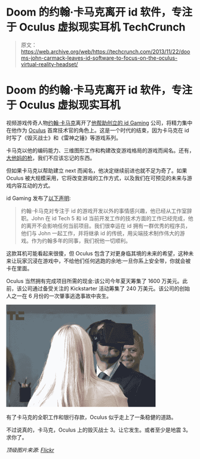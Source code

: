 # Doom 的约翰·卡马克离开 id 软件，专注于 Oculus 虚拟现实耳机 TechCrunch

> 原文：<https://web.archive.org/web/https://techcrunch.com/2013/11/22/dooms-john-carmack-leaves-id-software-to-focus-on-the-oculus-virtual-reality-headset/>

# Doom 的约翰·卡马克离开 id 软件，专注于 Oculus 虚拟现实耳机

视频游戏传奇人物[约翰·卡马克](https://web.archive.org/web/20230203063949/http://en.wikipedia.org/wiki/John_D._Carmack)离开了[他帮助创立的 id Gaming](https://web.archive.org/web/20230203063949/https://twitter.com/ID_AA_Carmack/status/403983210880577536) 公司，将精力集中在他作为 [Oculus](https://web.archive.org/web/20230203063949/http://www.oculusvr.com/) 首席技术官的角色上。这是一个时代的结束，因为卡马克在 id 时写了《毁灭战士》和《雷神之锤》等游戏系列。

卡马克以他的编码能力、三维图形工作和构建改变游戏格局的游戏而闻名。还有，[大他妈的枪](https://web.archive.org/web/20230203063949/http://en.wikipedia.org/wiki/BFG_(weapon))，我们不应该忘记的东西。

但如果卡马克以帮助建立 next 而闻名，他决定继续前进也就不足为奇了。如果 Oculus 被大规模采用，它将改变游戏的工作方式，以及我们在可预见的未来与游戏内容互动的方式。

id Gaming 发布了[以下声明](https://web.archive.org/web/20230203063949/http://kotaku.com/doom-co-creator-john-carmack-leaves-id-software-1469878905):

> 约翰·卡马克对专注于 id 的游戏开发以外的事情感兴趣，他已经从工作室辞职。John 在 id Tech 5 和 id 当前开发工作的技术方面的工作已经完成，他的离开不会影响任何当前项目。我们很幸运在 id 拥有一群优秀的程序员，他们与 John 一起工作，并将继承 id 的传统，用尖端技术制作伟大的游戏。作为约翰多年的同事，我们祝他一切顺利。

这款耳机可能看起来很傻，但 Oculus 包含了对更身临其境的未来的希望，这种未来让玩家沉浸在游戏中，不给他们任何逃跑的余地:一旦你系上安全带，你就会被卡在里面。

Oculus 当然拥有完成项目所需的现金:该公司今年夏天筹集了 1600 万美元。此前，该公司通过备受关注的 Kickstarter 活动筹集了 240 万美元。该公司的创始人之一在 6 月份的一次肇事逃逸事故中丧生。

![royal-couple-norway](img/64ff55d5f57e3dc2bcdfebcb4886038c.png)

有了卡马克的全职工作和银行存款，Oculus 似乎走上了一条稳健的道路。

不过说真的，卡马克，Oculus 上的毁灭战士 3。让它发生。或者至少是地震 3。求你了。

*顶级图片来源: [Flickr](https://web.archive.org/web/20230203063949/http://www.flickr.com/photos/juanpol/)*